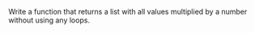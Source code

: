 Write a function that returns a list with all values multiplied by a number without using any loops.
